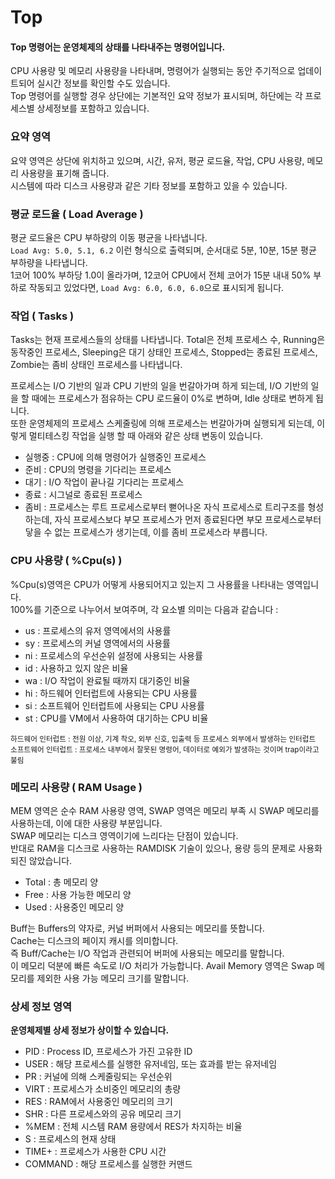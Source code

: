 # Top

#### Top 명령어는 운영체제의 상태를 나타내주는 명령어입니다.

CPU 사용량 및 메모리 사용량을 나타내며, 명령어가 실행되는 동안 주기적으로 업데이트되어 실시간 정보를 확인할 수도 있습니다.  
Top 명령어를 실행할 경우 상단에는 기본적인 요약 정보가 표시되며, 하단에는 각 프로세스별 상세정보를 포함하고 있습니다.

### 요약 영역

요약 영역은 상단에 위치하고 있으며, 시간, 유저, 평균 로드율, 작업, CPU 사용량, 메모리 사용량을 표기해 줍니다.  
시스템에 따라 디스크 사용량과 같은 기타 정보를 포함하고 있을 수 있습니다.

### 평균 로드율 ( Load Average )

평균 로드율은 CPU 부하량의 이동 평균을 나타냅니다.  
`Load Avg: 5.0, 5.1, 6.2` 이런 형식으로 출력되며, 순서대로 5분, 10분, 15분 평균 부하량을 나타냅니다.  
1코어 100% 부하당 1.0이 올라가며, 12코어 CPU에서 전체 코어가 15분 내내 50% 부하로 작동되고 있었다면, `Load Avg: 6.0, 6.0, 6.0`으로 표시되게 됩니다.

### 작업 ( Tasks )

Tasks는 현재 프로세스들의 상태를 나타냅니다. Total은 전체 프로세스 수, Running은 동작중인 프로세스, Sleeping은 대기 상태인 프로세스, Stopped는 종료된 프로세스, Zombie는 좀비 상태인 프로세스를 나타냅니다.

프로세스는 I/O 기반의 일과 CPU 기반의 일을 번갈아가며 하게 되는데, I/O 기반의 일을 할 때에는 프로세스가 점유하는 CPU 로드율이 0%로 변하며, Idle 상태로 변하게 됩니다.  
또한 운영체제의 프로세스 스케줄링에 의해 프로세스는 번갈아가며 실행되게 되는데, 이렇게 멀티테스킹 작업을 실행 할 때 아래와 같은 상태 변동이 있습니다.

- 실행중 : CPU에 의해 명령어가 실행중인 프로세스
- 준비 : CPU의 명령을 기다리는 프로세스
- 대기 : I/O 작업이 끝나길 기다리는 프로세스
- 종료 : 시그널로 종료된 프로세스
- 좀비 : 프로세스는 루트 프로세스로부터 뻗어나온 자식 프로세스로 트리구조를 형성하는데, 자식 프로세스보다 부모 프로세스가 먼저 종료된다면 부모 프로세스로부터 닿을 수 없는 프로세스가 생기는데, 이를 좀비 프로세스라 부릅니다.

### CPU 사용량 ( %Cpu(s) )

%Cpu(s)영역은 CPU가 어떻게 사용되어지고 있는지 그 사용률을 나타내는 영역입니다.  
100%를 기준으로 나누어서 보여주며, 각 요소별 의미는 다음과 같습니다 :

- us : 프로세스의 유저 영역에서의 사용률
- sy : 프로세스의 커널 영역에서의 사용률
- ni : 프로세스의 우선순위 설정에 사용되는 사용률
- id : 사용하고 있지 않은 비율
- wa : I/O 작업이 완료될 때까지 대기중인 비율
- hi : 하드웨어 인터럽트에 사용되는 CPU 사용률
- si : 소프트웨어 인터럽트에 사용되는 CPU 사용률
- st : CPU를 VM에서 사용하여 대기하는 CPU 비율

<small>하드웨어 인터럽트 : 전원 이상, 기계 착오, 외부 신호, 입출력 등 프로세스 외부에서 발생하는 인터럽트<br/>소프트웨어 인터럽트 : 프로세스 내부에서 잘못된 명령어, 데이터로 예외가 발생하는 것이며 trap이라고 불림</small>

### 메모리 사용량 ( RAM Usage )

MEM 영역은 순수 RAM 사용량 영역, SWAP 영역은 메모리 부족 시 SWAP 메모리를 사용하는데, 이에 대한 사용량 부분입니다.  
SWAP 메모리는 디스크 영역이기에 느리다는 단점이 있습니다.  
반대로 RAM을 디스크로 사용하는 RAMDISK 기술이 있으나, 용량 등의 문제로 사용화되진 않았습니다.

- Total : 총 메모리 양
- Free : 사용 가능한 메모리 양
- Used : 사용중인 메모리 양

Buff는 Buffers의 약자로, 커널 버퍼에서 사용되는 메모리를 뜻합니다.  
Cache는 디스크의 페이지 캐시를 의미합니다.  
즉 Buff/Cache는 I/O 작업과 관련되어 버퍼에 사용되는 메모리를 말합니다.  
이 메모리 덕분에 빠른 속도로 I/O 처리가 가능합니다.
Avail Memory 영역은 Swap 메모리를 제외한 사용 가능 메모리 크기를 말합니다.

### 상세 정보 영역

**운영체제별 상세 정보가 상이할 수 있습니다.**

- PID : Process ID, 프로세스가 가진 고유한 ID
- USER : 해당 프로세스를 실행한 유저네임, 또는 효과를 받는 유저네임
- PR : 커널에 의해 스케줄링되는 우선순위
- VIRT : 프로세스가 소비중인 메모리의 총량
- RES : RAM에서 사용중인 메모리의 크기
- SHR : 다른 프로세스와의 공유 메모리 크기
- %MEM : 전체 시스템 RAM 용량에서 RES가 차지하는 비율
- S : 프로세스의 현재 상태
- TIME+ : 프로세스가 사용한 CPU 시간
- COMMAND : 해당 프로세스를 실행한 커맨드
